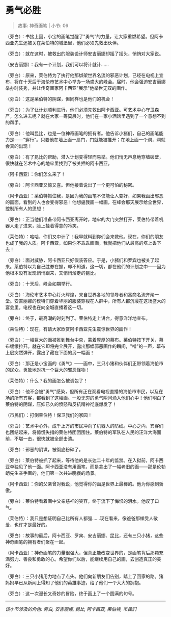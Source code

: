 # 勇气必胜

> 故事: 神奇画笔 | 小节: 06

（旁白）：书接上回，小宝的画笔觉醒了"勇气"的力量，让大家重燃希望。但阿卡西亚先生还被关在莱伯特的城堡里，他们必须先救出伙伴。

（旁白）：就在这时，被救出的服装设计师安吉丽娜却摇了摇头，悄悄对大家说。

（安吉丽娜）：我有一个计划，我们可以将计就计......

（旁白）：原来，莱伯特为了执行他那绑架世界名流的邪恶计划，已经在电视上宣布，将在十天后于海伦市艺术中心举办一场盛大的峰会。届时，他会强迫安吉丽娜举办时装秀，并让传奇画家阿卡西亚"展示"他举世无双的画作。

（旁白）：这是莱伯特的阴谋，但同样也是他们的机会！

（旁白）：为了让计划顺利进行，他们必须先救出阿卡西亚。可艺术中心守卫森严，怎么进去呢？就在大家一筹莫展时，他们在一家小酒馆里遇到了一个意想不到的帮手。

（旁白）：他叫昆比，也是一位神奇画笔的拥有者。他告诉小猪们，自己的画笔能力是——"穿行"。只要他在墙上画一扇门，门就能被推开；在地上画一个洞，洞就会真的出现！

（旁白）：有了昆比的帮助，潜入计划变得轻而易举。他们悄无声息地穿墙破壁，很快就在艺术中心的地牢里找到了被关押的阿卡西亚。

（阿卡西亚）：你们怎么来了！

（旁白）：阿卡西亚又惊又喜。但他接着说出了一个更可怕的秘密。

（阿卡西亚）：莱伯特抓住我，是因为我的画笔不仅能让人变好，如果我画出邪恶的画面，看到的人也会变得邪恶！他想逼我画一幅画，在峰会那天展示给全世界，控制所有人的思想！

（旁白）：正当他们准备带阿卡西亚离开时，地牢的大门突然打开，莱伯特带着机器人走了进来，脸上挂着得意的冷笑。

（莱伯特）：哈哈，你们又中计了！我早就料到你们会来救他。现在，你们的朋友也成了我的人质。阿卡西亚，如果你不乖乖画画，我就把他们从最高的塔上丢下去！

（旁白）：面对威胁，阿卡西亚只好假装答应。于是，小猪们和罗宾也被关了起来。莱伯特以为自己胜券在握，却不知道，这一切，都在他们的计划之中——因为他根本没有发现悄悄跟来，又悄悄溜走的昆比。

（旁白）：十天后，峰会如期举行。

（旁白）：海伦市艺术中心灯火辉煌，来自世界各地的领导者和富商名流齐聚一堂。安吉丽娜的模特们穿着华丽的服装穿梭在人群中，所有人都沉浸在这场盛大的宴会里。电视也在向全城直播着这一切。

（旁白）：终于，最高潮的时刻到了。莱伯特走上讲台，得意洋洋地宣布。

（莱伯特）：现在，有请大家欣赏阿卡西亚先生震惊世界的画作！

（旁白）：一幅巨大的画被推到舞台中央，蒙着厚厚的幕布。莱伯特按下开关，幕布缓缓拉开。就在它即将完全展开，露出那幅邪恶画作的瞬间，"噌"的一声，幕布上层突然弹开，露出了藏在下面的另一幅画！

（旁白）：那正是小宝画的《勇气》——画中，三只小猪和伙伴们正带领着海伦市的民众，勇敢地对抗一个巨大的邪恶怪物！

（莱伯特）：什么？我的画怎么被调包了！

（旁白）：他不会被"勇气"感染，但所有正在观看电视直播的海伦市市民，以及在场的所有宾客，都看到了这幅画。一股无穷的勇气瞬间涌入他们心中！他们明白了莱伯特的阴谋，压抑已久的愤怒和反抗精神彻底爆发了！

（市民们）：打倒莱伯特！保卫我们的家园！

（旁白）：艺术中心外，成千上万的市民冲向了机器人的防线。中心之内，宾客们也团结起来，将惊慌失措的莱伯特团团围住。莱伯特的军队在人民的汪洋大海面前，不堪一击，很快就被全部击溃。

（旁白）：邪恶的阴谋，被彻底粉碎了。

（旁白）：莱伯特被抓了起来，等待他的是长达二十年的监禁。在入狱前，阿卡西亚单独见了他一面。阿卡西亚没有用画笔，而是拿出了一幅老旧的画——那是伦勃朗先生亲手画的，他们第一次共进晚餐的场景。

（阿卡西亚）：你的父亲曾对我说，他觉得你的画是世界上最棒的。他为你感到骄傲。

（旁白）：莱伯特看着画中父亲慈祥的笑容，终于流下了悔恨的泪水。他叹了口气。

（莱伯特）：我只是想证明自己比所有人都强......现在看来，像爸爸那样受人敬爱，也许才是最好的。

（旁白）：故事的最后，阿卡西亚、罗宾、安吉丽娜、昆比，还有三只小猪，这些神奇画笔的拥有者们聚在一起。

（阿卡西亚）：神奇画笔的力量很强大，但真正能改变世界的，是画笔背后那颗充满努力、善良和勇敢的心。希望你们以后，能继续用自己的画，去创造真正的美好。

（旁白）：三只小猪用力地点了点头。他们向新朋友们告别，踏上了回家的路。猪妈妈早已从新闻上得知了他们的英雄事迹，给了他们一个大大的拥抱。

（旁白）：这一次漫长又奇妙的冒险，终于画上了一个圆满的句号。

---
*该小节涉及的角色: 旁白, 安吉丽娜, 昆比, 阿卡西亚, 莱伯特, 市民们*